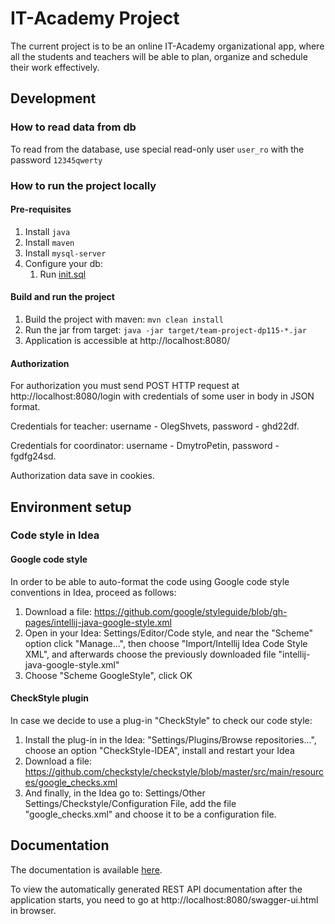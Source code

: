 # IT-Academy Project

The current project is to be an online IT-Academy organizational app, where all the students and teachers will be able to plan, organize and schedule their work effectively.

## Development

### How to read data from db

To read from the database, use special read-only user ```user_ro``` with the password ```12345qwerty```
 
### How to run the project locally
#### Pre-requisites
1. Install ```java```
1. Install ```maven```
1. Install ```mysql-server```
1. Configure your db:
   1. Run [init.sql](https://github.com/Crutovel/SoftServe-TeamProject/blob/master/src/main/resources/init.sql)

#### Build and run the project
1. Build the project with maven: ```mvn clean install```
1. Run the jar from target: ```java -jar target/team-project-dp115-*.jar```
1. Application is accessible at http://localhost:8080/

#### Authorization
For authorization you must send POST HTTP request at http://localhost:8080/login with
credentials of some user in body in JSON format.
 
Credentials for teacher: username - OlegShvets, password - ghd22df.

Credentials for coordinator: username - DmytroPetin, password - fgdfg24sd.

Authorization data save in cookies.

## Environment setup

### Code style in Idea

#### Google code style

In order to be able to auto-format the code using Google code style conventions in Idea, proceed as follows:
1. Download a file: https://github.com/google/styleguide/blob/gh-pages/intellij-java-google-style.xml
1. Open in your Idea: Settings/Editor/Code style, and near the "Scheme" option click "Manage...",
then choose "Import/Intellij Idea Code Style XML", and afterwards choose the previously downloaded file
"intellij-java-google-style.xml"
1. Choose "Scheme GoogleStyle", click OK

#### CheckStyle plugin

In case we decide to use a plug-in "CheckStyle" to check our code style:
1. Install the plug-in in the Idea: "Settings/Plugins/Browse repositories...",
choose an option "CheckStyle-IDEA", install and restart your Idea
1. Download a file: https://github.com/checkstyle/checkstyle/blob/master/src/main/resources/google_checks.xml
1. And finally, in the Idea go to: Settings/Other Settings/Checkstyle/Configuration File,
add the file "google_checks.xml" and choose it to be a configuration file.

## Documentation

The documentation is available [here](doc/README.md).

To view the automatically generated REST API documentation after the application starts,
you need to go at http://localhost:8080/swagger-ui.html in browser.